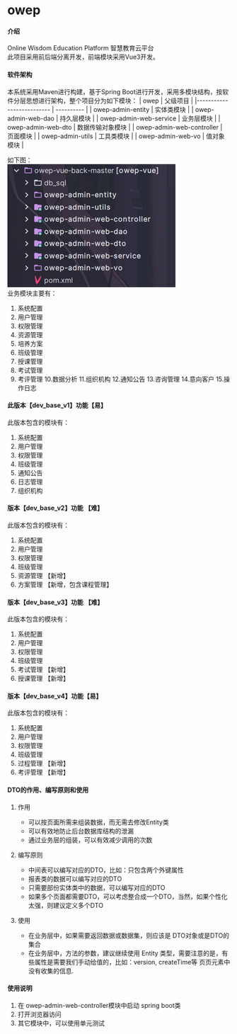 # owep
#### 介绍
Online Wisdom Education Platform 智慧教育云平台<br>
此项目采用前后端分离开发，前端模块采用Vue3开发。

#### 软件架构
本系统采用Maven进行构建，基于Spring Boot进行开发，采用多模块结构，按软件分层思想进行架构，整个项目分为如下模块：
| owep                      | 父级项目     |
|-------------------------- | ---------- |
| owep-admin-entity         | 实体类模块    |
| owep-admin-web-dao        | 持久层模块    |
| owep-admin-web-service    | 业务层模块    |
| owep-admin-web-dto        | 数据传输对象模块 |
| owep-admin-web-controller | 页面模块     |
| owep-admin-utils          | 工具类模块    |
| owep-admin-web-vo         | 值对象模块    |

如下图：<br>
![输入图片说明](/images/backend_modules.png "屏幕截图.png")<br>
业务模块主要有：
1. 系统配置
2. 用户管理
3. 权限管理
4. 资源管理
5. 培养方案
6. 班级管理
7. 授课管理
8. 考试管理
9. 考评管理
10.数据分析
11.组织机构
12.通知公告
13.咨询管理
14.意向客户
15.操作日志

#### 此版本【dev_base_v1】功能【易】
此版本包含的模块有：
1. 系统配置
2. 用户管理
3. 权限管理
4. 班级管理
5. 通知公告
6. 日志管理
7. 组织机构

#### 版本【dev_base_v2】功能 【难】
此版本包含的模块有：
1. 系统配置
2. 用户管理
3. 权限管理
4. 班级管理
5. 资源管理    【新增】
6. 方案管理    【新增，包含课程管理】

#### 版本【dev_base_v3】功能 【难】
此版本包含的模块有：
1. 系统配置
2. 用户管理
3. 权限管理
4. 班级管理
5. 考试管理    【新增】
6. 授课管理    【新增】

#### 版本【dev_base_v4】功能【易】
此版本包含的模块有：
1. 系统配置
2. 用户管理
3. 权限管理
4. 班级管理
5. 过程管理    【新增】
6. 考评管理    【新增】

#### DTO的作用、编写原则和使用
1. 作用
    * 可以按页面所需来组装数据，而无需去修改Entity类
    * 可以有效地防止后台数据库结构的泄漏
    * 通过业务层的组装，可以有效减少调用的次数

2. 编写原则
    * 中间表可以编写对应的DTO，比如：只包含两个外键属性
    * 报表类的数据可以编写对应的DTO
    * 只需要部份实体类中的数据，可以编写对应的DTO
    * 如果多个页面都需要DTO，可以考虑整合成一个DTO，当然，如果个性化太强，则建议定义多个DTO
    
3. 使用
    * 在业务层中，如果需要返回数据或数据集，则应该是 DTO对象或是DTO的集合
    * 在业务层中，方法的参数，建议继续使用 Entity 类型，需要注意的是，有些属性是需要我们手动给值的，比如：version, createTime等 页页元素中没有收集的信息.

#### 使用说明

1.  在 owep-admin-web-controller模块中启动 spring boot类
2.  打开浏览器访问
3.  其它模块中，可以使用单元测试
